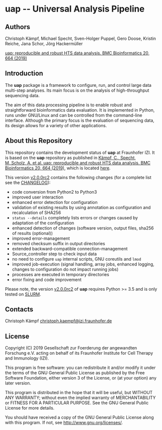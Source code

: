 # uap -- Universal Analysis Pipeline

## Authors

Christoph Kämpf, Michael Specht, Sven-Holger Puppel, Gero Doose, Kristin Reiche, Jana Schor, Jörg Hackermüller

[uap: reproducible and robust HTS data analysis. BMC Bioinformatics 20, 664 (2019)](https://doi.org/10.1186/s12859-019-3219-1)

## Introduction

The **uap** package is a framework to configure, run, and control
large data multi-step analyses.
Its main focus is on the analysis of high-throughput sequencing data.

The aim of this data processing pipeline is to enable robust and straightforward
bioinformatics data evaluation.
It is implemented in Python, runs under GNU/Linux and can be controlled from the
command-line interface.
Although the primary focus is the evaluation of sequencing data, its design
allows for a variety of other applications.

## About this Repository

This repository contains the development status of **uap** at Fraunhofer IZI.
It is based on the **uap** repository as published in [Kämpf, C., Specht, M.,Scholz, A. et al. uap: reproducible and robust HTS data analysis. BMC Bioinformatics 20, 664 (2019)](https://doi.org/10.1186/s12859-019-3219-1), which is located [here](https://github.com/yigbt/uap).
 
This version [v2.0.0rc2](https://github.com/fraunhofer-izi/uap/releases/tag/v2.0.0rc2) contains the following changes (for a complete list see the [CHANGELOG](CHANGELOG.md)):

* code conversion from Python2 to Python3
* improved user interaction
* enhanced error detection for configuration
* validation of existing results by using annotation as configuration and recalculation of SHA256
* `status --details` completely lists errors or changes caused by adaptation of the configuration 
* enhanced detection of changes (software version, output files, sha256 of results (optional))
* improved error-management
* removed checksum suffix in output directories
* extended backward-compatible connection-management
* Source_controller step to check input data
* no need to configure `uap` internal scripts, GNU coreutils and `lmod`
* improved job-execution (signal handling, array jobs, enhanced logging, changes to configuration do not impact running jobs)
* processes are executed in temporary directories
* error fixing and code improvement

Please note, the version [v2.0.0rc2](https://github.com/fraunhofer-izi/uap/releases/tag/v2.0.0rc2) of **uap** requires Python >= 3.5 and is only tested on [SLURM](https://slurm.schedmd.com/documentation.html).

## Contacts

Christoph Kämpf [christoph.kaempf@izi.fraunhofer.de](mailto:christoph.kaempf@izi.fraunhofer.de)

## License

Copyright (C) 2019 Gesellschaft zur Foerderung der angewandten Forschung e.V. acting on behalf of its Fraunhofer Institute for Cell Therapy and Immunology (IZI).

This program is free software: you can redistribute it and/or modify it under the terms of the GNU General Public License as published by the Free Software Foundation, either version 3 of the License, or (at your option) any later version.

This program is distributed in the hope that it will be useful, but WITHOUT ANY WARRANTY; without even the implied warranty of MERCHANTABILITY or FITNESS FOR A PARTICULAR PURPOSE.  See the GNU General Public License for more details.

You should have received a copy of the GNU General Public License along with this program.  If not, see <http://www.gnu.org/licenses/>.
